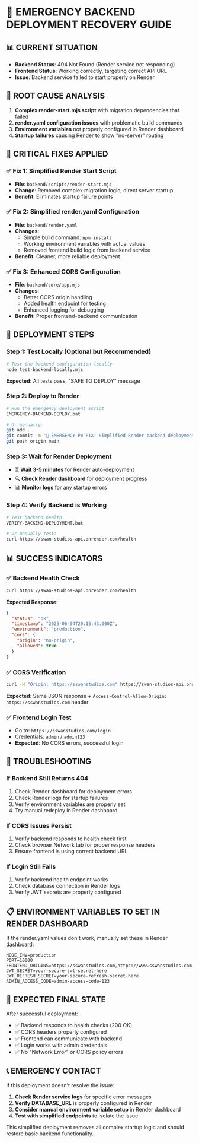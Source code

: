 # 🚨 EMERGENCY BACKEND DEPLOYMENT RECOVERY GUIDE

## 📊 CURRENT SITUATION
- **Backend Status**: 404 Not Found (Render service not responding)
- **Frontend Status**: Working correctly, targeting correct API URL
- **Issue**: Backend service failed to start properly on Render

## 🎯 ROOT CAUSE ANALYSIS
1. **Complex render-start.mjs script** with migration dependencies that failed
2. **render.yaml configuration issues** with problematic build commands
3. **Environment variables** not properly configured in Render dashboard
4. **Startup failures** causing Render to show "no-server" routing

## 🔧 CRITICAL FIXES APPLIED

### ✅ **Fix 1: Simplified Render Start Script**
- **File**: `backend/scripts/render-start.mjs`
- **Change**: Removed complex migration logic, direct server startup
- **Benefit**: Eliminates startup failure points

### ✅ **Fix 2: Simplified render.yaml Configuration**
- **File**: `backend/render.yaml`
- **Changes**:
  - Simple build command: `npm install`
  - Working environment variables with actual values
  - Removed frontend build logic from backend service
- **Benefit**: Cleaner, more reliable deployment

### ✅ **Fix 3: Enhanced CORS Configuration**
- **File**: `backend/core/app.mjs`
- **Changes**:
  - Better CORS origin handling
  - Added health endpoint for testing
  - Enhanced logging for debugging
- **Benefit**: Proper frontend-backend communication

## 🚀 DEPLOYMENT STEPS

### **Step 1: Test Locally (Optional but Recommended)**
```bash
# Test the backend configuration locally
node test-backend-locally.mjs
```
**Expected**: All tests pass, "SAFE TO DEPLOY" message

### **Step 2: Deploy to Render**
```bash
# Run the emergency deployment script
EMERGENCY-BACKEND-DEPLOY.bat

# Or manually:
git add .
git commit -m "🚨 EMERGENCY P0 FIX: Simplified Render backend deployment"
git push origin main
```

### **Step 3: Wait for Render Deployment**
- ⏳ **Wait 3-5 minutes** for Render auto-deployment
- 🔍 **Check Render dashboard** for deployment progress
- 📊 **Monitor logs** for any startup errors

### **Step 4: Verify Backend is Working**
```bash
# Test backend health
VERIFY-BACKEND-DEPLOYMENT.bat

# Or manually test:
curl https://swan-studios-api.onrender.com/health
```

## 📊 SUCCESS INDICATORS

### ✅ **Backend Health Check**
```bash
curl https://swan-studios-api.onrender.com/health
```
**Expected Response**:
```json
{
  "status": "ok",
  "timestamp": "2025-06-04T20:15:43.000Z",
  "environment": "production",
  "cors": {
    "origin": "no-origin",
    "allowed": true
  }
}
```

### ✅ **CORS Verification**
```bash
curl -H "Origin: https://sswanstudios.com" https://swan-studios-api.onrender.com/health
```
**Expected**: Same JSON response + `Access-Control-Allow-Origin: https://sswanstudios.com` header

### ✅ **Frontend Login Test**
- Go to: `https://sswanstudios.com/login`
- Credentials: `admin` / `admin123`
- **Expected**: No CORS errors, successful login

## 🚨 TROUBLESHOOTING

### **If Backend Still Returns 404**
1. Check Render dashboard for deployment errors
2. Check Render logs for startup failures
3. Verify environment variables are properly set
4. Try manual redeploy in Render dashboard

### **If CORS Issues Persist**
1. Verify backend responds to health check first
2. Check browser Network tab for proper response headers
3. Ensure frontend is using correct backend URL

### **If Login Still Fails**
1. Verify backend health endpoint works
2. Check database connection in Render logs
3. Verify JWT secrets are properly configured

## 📋 ENVIRONMENT VARIABLES TO SET IN RENDER DASHBOARD

If the render.yaml values don't work, manually set these in Render dashboard:

```
NODE_ENV=production
PORT=10000
FRONTEND_ORIGINS=https://sswanstudios.com,https://www.sswanstudios.com
JWT_SECRET=your-secure-jwt-secret-here
JWT_REFRESH_SECRET=your-secure-refresh-secret-here
ADMIN_ACCESS_CODE=admin-access-code-123
```

## 🎯 EXPECTED FINAL STATE

After successful deployment:
- ✅ Backend responds to health checks (200 OK)
- ✅ CORS headers properly configured
- ✅ Frontend can communicate with backend
- ✅ Login works with admin credentials
- ✅ No "Network Error" or CORS policy errors

## 📞 EMERGENCY CONTACT

If this deployment doesn't resolve the issue:
1. **Check Render service logs** for specific error messages
2. **Verify DATABASE_URL** is properly configured in Render
3. **Consider manual environment variable setup** in Render dashboard
4. **Test with simplified endpoints** to isolate the issue

This simplified deployment removes all complex startup logic and should restore basic backend functionality.
